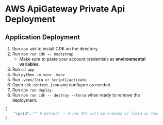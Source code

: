 # AWS ApiGateway Private Api Deployment

## Application Deployment

1. Run `npm add` to install CDK on the directory.
2. Run `npm run cdk -- bootstrap`
    - Make sure to paste your account credentials as __environmental variables__.
3. Run `cd app`
4. Run `python -m venv .venv`
5. Run `.venv/[bin or Script]/activate`
6. Open `cdk.context.json` and configure as needed.
7. Run `npm run deploy`.
8. Run `npm run cdk -- destroy --force` when ready to remove the deployment.

```python
{
    "vpcId": "" # Default -- A new VPC will be created if field is removed
}
```
